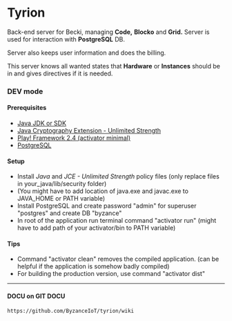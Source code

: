 ﻿
  # Tyrion #
  
  Back-end server for Becki, managing **Code,** **Blocko** and **Grid.** Server is used for interaction with **PostgreSQL** DB.
  
  Server also keeps user information and does the billing.
  
  This server knows all wanted states that **Hardware** or **Instances** should be in and gives directives if it is needed.
  
  ### DEV mode ###
  #### Prerequisites ####
  
  - [Java JDK or SDK](http://www.oracle.com/technetwork/java/javase/downloads/jdk8-downloads-2133151.html)
  - [Java Cryptography Extension - Unlimited Strength](http://www.oracle.com/technetwork/java/javase/downloads/jce8-download-2133166.html) 
  - [Play! Framework 2.4 (activator minimal)](https://playframework.com/documentation/2.4.x/Installing)
  - [PostgreSQL](https://www.postgresql.org/download/)
  
  #### Setup ####
  
  - Install *Java* and *JCE - Unlimited Strength* policy files (only replace files in your_java/lib/security folder)
  - (You might have to add location of java.exe and javac.exe to JAVA_HOME or PATH variable)
  - Install PostgreSQL and create password "admin" for superuser "postgres" and create DB "byzance"
  - In root of the application run terminal command "activator run" (might have to add path of your activator/bin to PATH variable)
  
  #### Tips ####
  
  - Command "activator clean" removes the compiled application. (can be helpful if the application is somehow badly compiled)
  - For building the production version, use command "activator dist"
  
---------------------------------------------------------------------------------------------------------------------------------------
  
  ####  DOCU on GIT DOCU #### 
 
    https://github.com/ByzanceIoT/tyrion/wiki
 
      
